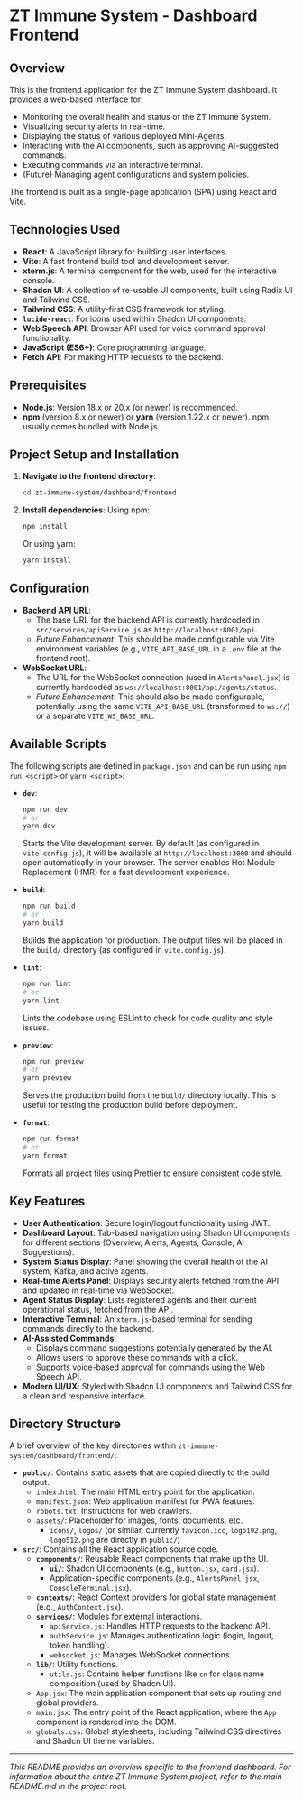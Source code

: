 # ZT Immune System - Dashboard Frontend

## Overview

This is the frontend application for the ZT Immune System dashboard. It provides a web-based interface for:
- Monitoring the overall health and status of the ZT Immune System.
- Visualizing security alerts in real-time.
- Displaying the status of various deployed Mini-Agents.
- Interacting with the AI components, such as approving AI-suggested commands.
- Executing commands via an interactive terminal.
- (Future) Managing agent configurations and system policies.

The frontend is built as a single-page application (SPA) using React and Vite.

## Technologies Used

- **React**: A JavaScript library for building user interfaces.
- **Vite**: A fast frontend build tool and development server.
- **xterm.js**: A terminal component for the web, used for the interactive console.
- **Shadcn UI**: A collection of re-usable UI components, built using Radix UI and Tailwind CSS.
- **Tailwind CSS**: A utility-first CSS framework for styling.
- **`lucide-react`**: For icons used within Shadcn UI components.
- **Web Speech API**: Browser API used for voice command approval functionality.
- **JavaScript (ES6+)**: Core programming language.
- **Fetch API**: For making HTTP requests to the backend.

## Prerequisites

- **Node.js**: Version 18.x or 20.x (or newer) is recommended.
- **npm** (version 8.x or newer) or **yarn** (version 1.22.x or newer). npm usually comes bundled with Node.js.

## Project Setup and Installation

1.  **Navigate to the frontend directory**:
    ```bash
    cd zt-immune-system/dashboard/frontend
    ```

2.  **Install dependencies**:
    Using npm:
    ```bash
    npm install
    ```
    Or using yarn:
    ```bash
    yarn install
    ```

## Configuration

-   **Backend API URL**:
    -   The base URL for the backend API is currently hardcoded in `src/services/apiService.js` as `http://localhost:8001/api`.
    -   *Future Enhancement*: This should be made configurable via Vite environment variables (e.g., `VITE_API_BASE_URL` in a `.env` file at the frontend root).
-   **WebSocket URL**:
    -   The URL for the WebSocket connection (used in `AlertsPanel.jsx`) is currently hardcoded as `ws://localhost:8001/api/agents/status`.
    -   *Future Enhancement*: This should also be made configurable, potentially using the same `VITE_API_BASE_URL` (transformed to `ws://`) or a separate `VITE_WS_BASE_URL`.

## Available Scripts

The following scripts are defined in `package.json` and can be run using `npm run <script>` or `yarn <script>`:

-   **`dev`**:
    ```bash
    npm run dev
    # or
    yarn dev
    ```
    Starts the Vite development server. By default (as configured in `vite.config.js`), it will be available at `http://localhost:3000` and should open automatically in your browser. The server enables Hot Module Replacement (HMR) for a fast development experience.

-   **`build`**:
    ```bash
    npm run build
    # or
    yarn build
    ```
    Builds the application for production. The output files will be placed in the `build/` directory (as configured in `vite.config.js`).

-   **`lint`**:
    ```bash
    npm run lint
    # or
    yarn lint
    ```
    Lints the codebase using ESLint to check for code quality and style issues.

-   **`preview`**:
    ```bash
    npm run preview
    # or
    yarn preview
    ```
    Serves the production build from the `build/` directory locally. This is useful for testing the production build before deployment.

-   **`format`**:
    ```bash
    npm run format
    # or
    yarn format
    ```
    Formats all project files using Prettier to ensure consistent code style.

## Key Features

-   **User Authentication**: Secure login/logout functionality using JWT.
-   **Dashboard Layout**: Tab-based navigation using Shadcn UI components for different sections (Overview, Alerts, Agents, Console, AI Suggestions).
-   **System Status Display**: Panel showing the overall health of the AI system, Kafka, and active agents.
-   **Real-time Alerts Panel**: Displays security alerts fetched from the API and updated in real-time via WebSocket.
-   **Agent Status Display**: Lists registered agents and their current operational status, fetched from the API.
-   **Interactive Terminal**: An `xterm.js`-based terminal for sending commands directly to the backend.
-   **AI-Assisted Commands**:
    -   Displays command suggestions potentially generated by the AI.
    -   Allows users to approve these commands with a click.
    -   Supports voice-based approval for commands using the Web Speech API.
-   **Modern UI/UX**: Styled with Shadcn UI components and Tailwind CSS for a clean and responsive interface.

## Directory Structure

A brief overview of the key directories within `zt-immune-system/dashboard/frontend/`:

-   **`public/`**: Contains static assets that are copied directly to the build output.
    -   `index.html`: The main HTML entry point for the application.
    -   `manifest.json`: Web application manifest for PWA features.
    -   `robots.txt`: Instructions for web crawlers.
    -   `assets/`: Placeholder for images, fonts, documents, etc.
        -   `icons/`, `logos/` (or similar, currently `favicon.ico`, `logo192.png`, `logo512.png` are directly in `public/`)
-   **`src/`**: Contains all the React application source code.
    -   **`components/`**: Reusable React components that make up the UI.
        -   **`ui/`**: Shadcn UI components (e.g., `button.jsx`, `card.jsx`).
        -   Application-specific components (e.g., `AlertsPanel.jsx`, `ConsoleTerminal.jsx`).
    -   **`contexts/`**: React Context providers for global state management (e.g., `AuthContext.jsx`).
    -   **`services/`**: Modules for external interactions.
        -   `apiService.js`: Handles HTTP requests to the backend API.
        -   `authService.js`: Manages authentication logic (login, logout, token handling).
        -   `websocket.js`: Manages WebSocket connections.
    -   **`lib/`**: Utility functions.
        -   `utils.js`: Contains helper functions like `cn` for class name composition (used by Shadcn UI).
    -   `App.jsx`: The main application component that sets up routing and global providers.
    -   `main.jsx`: The entry point of the React application, where the `App` component is rendered into the DOM.
    -   `globals.css`: Global stylesheets, including Tailwind CSS directives and Shadcn UI theme variables.

---
*This README provides an overview specific to the frontend dashboard. For information about the entire ZT Immune System project, refer to the main README.md in the project root.*

